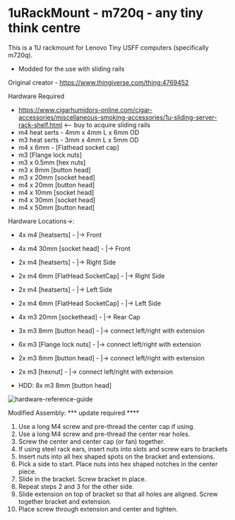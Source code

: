 # 1uRackMount - m720q - any tiny think centre

This is a 1U rackmount for Lenovo Tiny USFF computers (specifically m720q). 
- Modded for the use with sliding rails

Original creator - https://www.thingiverse.com/thing:4769452

Hardware Required
- https://www.cigarhumidors-online.com/cigar-accessories/miscellaneous-smoking-accessories/1u-sliding-server-rack-shelf.html <-- buy to acquire sliding rails
- m4 heat serts - 4mm x 4mm L x 6mm OD
- m3 heat serts - 3mm x 4mm L x 5mm OD
- m4 x 6mm - [Flathead socket cap]
- m3 [Flange lock nuts] 
- m3 x 0.5mm [hex nuts]
- m3 x 8mm [button head]
- m3 x 20mm [socket head]
- m4 x 20mm [button head]
- m4 x 10mm [socket head]
- m4 x 30mm [socket head]
- m4 x 50mm [button head]

Hardware Locations->: 

- 4x m4 [heatserts] - |-> Front
- 4x m4 30mm [socket head] - |-> Front
- 2x m4 [heatserts] - |-> Right Side
- 2x m4 6mm [FlatHead SocketCap] - |-> Right Side
- 2x m4 [heatserts] - |-> Left Side
- 2x m4 6mm [FlatHead SocketCap] - |-> Left Side
- 4x m3 20mm [sockethead] - |-> Rear Cap
- 3x m3 8mm [button head] - |-> connect left/right with extension
- 6x m3 [Flange lock nuts] - |-> connect left/right with extension
- 2x m3 8mm [button head] - |-> connect left/right with extension
- 2x m3 [hexnut] - |-> connect left/right with extension

- HDD: 8x m3 8mm [button head]

![hardware-reference-guide]([http://url/to/img.png](https://github.com/Alternating/1uRackMount---Lenovo---think-centre/blob/main/hardware-guide.png))


Modified Assembly: *** update required ****

1. Use a long M4 screw and pre-thread the center cap if using.
2. Use a long M4 screw and pre-thread the center rear holes.
3. Screw the center and center cap (or fan) together.
4. If using steel rack ears, insert nuts into slots and screw ears to brackets
5. Insert nuts into all hex shaped spots on the bracket and extensions.
6. Pick a side to start.  Place nuts into hex shaped notches in the center piece.
7. Slide in the bracket.  Screw bracket in place.
8. Repeat steps 2 and 3 for the other side.
9. Slide extension on top of bracket so that all holes are aligned.  Screw together bracket and extension.
10. Place screw through extension and center and tighten.



